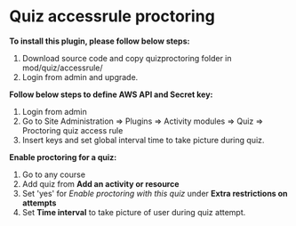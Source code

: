 # Quiz accessrule proctoring
**To install this plugin, please follow below steps:**
1. Download source code and copy quizproctoring folder in mod/quiz/accessrule/
2. Login from admin and upgrade.

**Follow below steps to define AWS API and Secret key:**
1. Login from admin
2. Go to Site Administration => Plugins => Activity modules => Quiz => Proctoring quiz access rule
3. Insert keys and set global interval time to take picture during quiz.

**Enable proctoring for a quiz:**
1. Go to any course
2. Add quiz from **Add an activity or resource**
3. Set 'yes' for *Enable proctoring with this quiz* under **Extra restrictions on attempts**
4. Set **Time interval** to take picture of user during quiz attempt.
